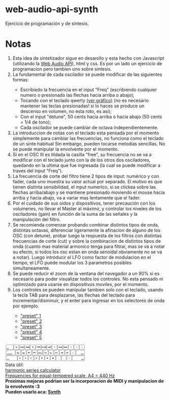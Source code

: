 # web-audio-api-synth
Ejercicio de programación y de síntesis.
<main>
        <div>
            <h1>Notas</h1>
            <ol>
                <li>
                    Esta idea de sintetizador sigue en desarollo y esta hecho con Javascript (utilizando la 
                    <a href="https://www.w3.org/TR/webaudio/" target="_blank">Web Audio API</a>), 
                    html y css. Es por un lado un ejercicio de programacion pero tambien uno sobre sintesis. 
                </li>
                <li>La fundamental de cada oscilador se puede modificar de las siguientes formas:</li>
                <ul>
                    <li>Escribiedo la frecuencia en el input "Freq" (escribiendo cualquier numero 
                        o presionado las flechas hacia arriba o abajo);</li>
                    <li>Tocando con el teclado qwerty <a href="#grafico">(ver gráfico)</a> (no es necesario mantener las 
                        teclas presionadas! si lo haces se produce un descenso en volumen, no esta roto, es asi); </li>    
                    <li>Con el input "detune", 50 cents hacia arriba o hacia abajo (50 cents = 1/4 de tono);</li>  
                    <li>Cada oscilador se puede cambiar de octava independientemente.</li>  
                </ul>
                <li>La introduccion de notas con el teclado esta pensada por el momento simplemente 
                    para cambiar las frecuencias, no funciona como el teclado de un sinte habitual 
                    Sin embargo, pueden tocarse melodías sencillas. No se puede manipular la envolvente por el momento. </li>  
                <li>Si en el OSC III es tildada la casilla "free", su frecuencia no se va a modificar con el teclado 
                    junto con la de los otros dos osciladores, quedando en la ultima que fue ingresada (la cual se 
                    puede modificar a traves del input "Freq").</li>          
                <li>La frecuencia de corte del filtro tiene 2 tipos de input: numérico y con fader, cada uno muestra 
                    su valor actual por separado. El  motivo es que tienen distinta sensibilidad, el input numerico, si  
                    se clickea sobre las flechas arriba/abajo y se mantiene presionado moviendo el mouse hacia arriba 
                    y hacia abajo, va a variar mas lentamente que el fader. </li>
                <li>Por el cuidado de sus oidos y dispositivos, tener precaución con los volumenes, no llevar el Master al 
                    máximo, y controlar los niveles de los osciladores (gain) en función de la suma de las 
                    señales y la manipulación del filtro.</li>    
                <li>Se recomienda comenzar probando combinar distintos tipos de onda, distintas octavas, diferenciar 
                    ligeramente la afinacion de alguno de los OSC (con detune), probar luego la respuesta de los filtros 
                    con distintas frecuencias de corte (cut) y sobre la combinacion de distintos tipos de onda 
                    (cuanto mas material armonico tenga para filtrar, mas se va a notar su efecto, si todos los osc estan 
                    en onda senoidal obviamente no se va a notar). Luego introducir el LFO como factor de modulacion en el tiempo, 
                    el LFO puede modular los 3 parametros posibles simultaneamente. 
                </li>
                <li>
                    Se puede reducir el zoom de la ventana del navegador a un 90% si es necesario para poder visualizar 
                    todos los controles. No esta pensado ni optimizado para usarse en dispositivos moviles, por el momento. 
                </li>
                    <li>
                        Los controles se pueden manipular tambien solo con el teclado, usando la tecla TAB 
                        para desplazarse, las flechas del teclado para incrementar/disminuir, y el enter 
                        para ingresar en los selectores de onda por ejemplo.
                    </li>
                    <ul>
                        <li><a href="img/preset1.png" target="_blank">"preset" 1</a></li>
                        <li><a href="img/preset2.png" target="_blank">"preset" 2</a></li>
                        <li><a href="img/preset3.png" target="_blank">"preset" 3</a></li>
                        <li><a href="img/preset4.png" target="_blank">"preset" 4</a></li>
                        <li><a href="img/preset5.png" target="_blank">"preset" 5</a></li>
                    </ul>
                </li>    
            </ol>
        </div>
        <div id="grafico">
            <img src="img/teclado.png" width="50%" alt="teclado qwerty con notas">
        </div>
        <div>
            <span>Data útil:</span><br>
            <a href="http://www.michaelnorris.info/theory/harmonicseriescalculator" target="_blank">harmonic series calculator</a><br>   
            <a href="https://pages.mtu.edu/~suits/notefreqs.html" target="_blank">Frequencies for equal-tempered scale, A4 = 440 Hz</a>
        </div>
        <span><b>Proximas mejoras podrian ser la incorporacion de MIDI y manipulacion de la envolvente :3</b></span><br>
        <span><b>Pueden usarlo aca: <a href="https://jusrecondo.github.io/web-audio-api-synth/" target="_blank">Synth</a></b></span>
    </main>
